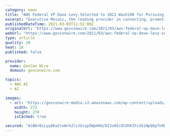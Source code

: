 ```yaml
---
category: news
title: "AWS Federal VP Dave Levy Selected to 2021 Wash100 for Pursuing Cloud, Cyber Tech Capabilities"
excerpt: "Executive Mosaic, the leading provider in connecting, promoting and branding government and government contracting (GovCon) executives of consequence, is pleased to name Dave Levy, vice president of Amazon Web Services ‘ (AWS) federal business,"
publishedDateTime: 2021-03-03T11:52:00Z
originalUrl: "https://www.govconwire.com/2021/03/aws-federal-vp-dave-levy-selected-to-2021-wash100-for-pursuing-cloud-cyber-tech-capabilities/"
webUrl: "https://www.govconwire.com/2021/03/aws-federal-vp-dave-levy-selected-to-2021-wash100-for-pursuing-cloud-cyber-tech-capabilities/"
type: article
quality: 28
heat: 28
published: false

provider:
  name: GovCon Wire
  domain: govconwire.com

topics:
  - AWS AI
  - AI

images:
  - url: "https://govconwire-media.s3.amazonaws.com/wp-content/uploads/2021/03/03055619/AWS-Federal-VP-Dave-Levy-Selected-to-2021-Wash100-for-Pursuing-Cloud-Cyber-Tech-Capabilities.png"
    width: 272
    height: 270
    isCached: true

secured: "AlBA+BiLyy6Ka2+xWrh2lsJGryp5WpH4U/6IJo0ZcQlOhKIFv1GiNpQXpTn9Layj4UAU9SY4wIvurW3cASUoZnQnx77mW86/uNqXuz/Fsktl6vAb3TOHIwb1mrzfeJ3y8cGeOWxHPYxEP7QYE/oF9SvPsikp9MBvthPwDmeZSwXaSyd0YMu7YSGXbvRULq01r7O/toXJ7nf/yiqYVuTe5zou2qAgYxGmF3pIoJcbXw6GGZc6xVKWH4T1O7aYpoqsNL0bDyUMDyeG5uTaJArMb2YfGhCqgzKFm/t1D23AgLe1312yNRplDC4SftdWJHrWhm/Ige8Olfm8G67rIdMv3KNBPfBnnA6yl6NKQw+vPIM=;Vfq2IO1Jr5pEZnXDhB+7ng=="
---
```


